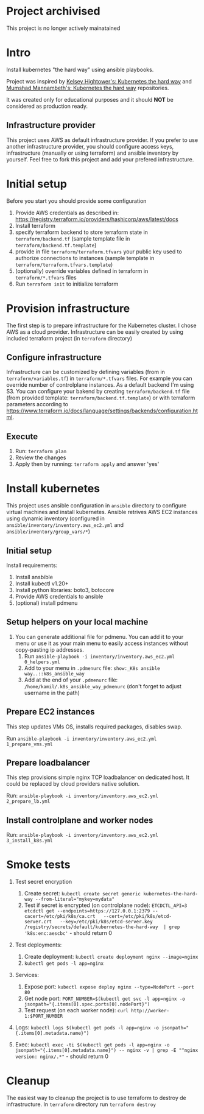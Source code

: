 # Project archivised

This project is no longer actively mainatained 

# Intro
Install kubernetes "the hard way" using ansible playbooks. 

Project was inspired by [Kelsey Hightower's: Kubernetes the hard way](https://github.com/kelseyhightower/kubernetes-the-hard-way) and [Mumshad Mannambeth's: Kubernetes the hard way](https://github.com/mmumshad/kubernetes-the-hard-way) repositories.

It was created only for educational purposes and it should **NOT** be considered as production ready.

## Infrastructure provider

This project uses AWS as default infrastructure provider. If you prefer to use another infrastructure provider, you should configure access keys, infrastructure (manually or using terraform) and ansible inventory by yourself. Feel free to fork this project and add your prefered infrastructure.

# Initial setup
Before you start you should provide some configuration
1. Provide AWS credentials as described in: https://registry.terraform.io/providers/hashicorp/aws/latest/docs
1. Install terraform
1. specify terraform backend to store terraform state in `terraform/backend.tf` (sample template file in `terraform/backend.tf.template`)
1. provide in file `terraform/terraform.tfvars` your public key used to authorize connections to instances (sample template in `terraform/terraform.tfvars.template`)
1. (optionally) override variables defined in terraform in `terraform/*.tfvars` files
1. Run `terraform init` to initialize terraform

# Provision infrastructure

The first step is to prepare infrastructure for the Kubernetes cluster. I chose AWS as a cloud provider. Infrastructure can be easily created by using included terraform project (in `terraform` directory)

## Configure infrastructure
Infrastructure can be customized by defining variables (from in `terraform/variables.tf`) in `terraform/*.tfvars` files. For example you can override number of controlplane instances. As a default backend I'm using S3. You can configure your bakend by creating `terraform/backend.tf` file (from provided template: `terraform/backend.tf.template`) or with terraform parameters according to https://www.terraform.io/docs/language/settings/backends/configuration.html. 

## Execute 
1. Run: `terraform plan`
1. Review the changes
1. Apply then by running: `terraform apply` and answer 'yes'

# Install kubernetes
This project uses ansible configuration in `ansible` directory to configure virtual machines and install kubernetes. Ansible retrives AWS EC2 instances using dynamic inventory (configured in `ansible/inventory/inventory.aws_ec2.yml` and `ansible/inventory/group_vars/*`)

## Initial setup
Install requirements:
1. Install ansbible
1. Install kubectl v1.20+
1. Install python libraries: boto3, botocore
1. Provide AWS credentials to ansible
1. (optional) install pdmenu

## Setup helpers on your local machine
1. You can generate additional file for pdmenu. You can add it to your menu or use it as your main menu to easily access instances without copy-pasting ip addresses.
    1. Run `ansible-playbook -i inventory/inventory.aws_ec2.yml 0_helpers.yml`
    1. Add to your menu in `.pdmenurc` file: `show:_K8s ansible way..::k8s_ansible_way`
    1. Add at the end of your `.pdmenurc` file: `/home/kamil/.k8s_ansible_way_pdmenurc` (don't forget to adjust username in the path)

## Prepare EC2 instances
This step updates VMs OS, installs required packages, disables swap. 

Run `ansible-playbook -i inventory/inventory.aws_ec2.yml 1_prepare_vms.yml`

## Prepare loadbalancer
This step provisions simple nginx TCP loadbalancer on dedicated host. It could be replaced by cloud providers native solution. 

Run: `ansible-playbook -i inventory/inventory.aws_ec2.yml 2_prepare_lb.yml`

## Install controlplane and worker nodes

Run: `ansible-playbook -i inventory/inventory.aws_ec2.yml 3_install_k8s.yml`

# Smoke tests

1. Test secret encryption
    1. Create secret: `kubectl create secret generic kubernetes-the-hard-way --from-literal="mykey=mydata"`
    1. Test if secret is encrypted (on controlplane node): `ETCDCTL_API=3 etcdctl get --endpoints=https://127.0.0.1:2379 --cacert=/etc/pki/k8s/ca.crt   --cert=/etc/pki/k8s/etcd-server.crt   --key=/etc/pki/k8s/etcd-server.key  /registry/secrets/default/kubernetes-the-hard-way  | grep 'k8s:enc:aescbc'` - should return 0
1.  Test deployments:
    1. Create deployment: `kubectl create deployment nginx --image=nginx`
    1. `kubectl get pods -l app=nginx`

1. Services:
    1. Expose port: `kubectl expose deploy nginx --type=NodePort --port 80`
    1. Get node port: `PORT_NUMBER=$(kubectl get svc -l app=nginx -o jsonpath="{.items[0].spec.ports[0].nodePort}")`
    1. Test request (on each worker node): `curl http://worker-1:$PORT_NUMBER`
1. Logs: `kubectl logs $(kubectl get pods -l app=nginx -o jsonpath="{.items[0].metadata.name}")`
1. Exec: `kubectl exec -ti $(kubectl get pods -l app=nginx -o jsonpath="{.items[0].metadata.name}") -- nginx -v | grep -E "^nginx version: nginx/.*"` - should return 0

# Cleanup
The easiest way to cleanup the project is to use terraform to destroy de infrastructure. In `terraform` directory run `terraform destroy`

